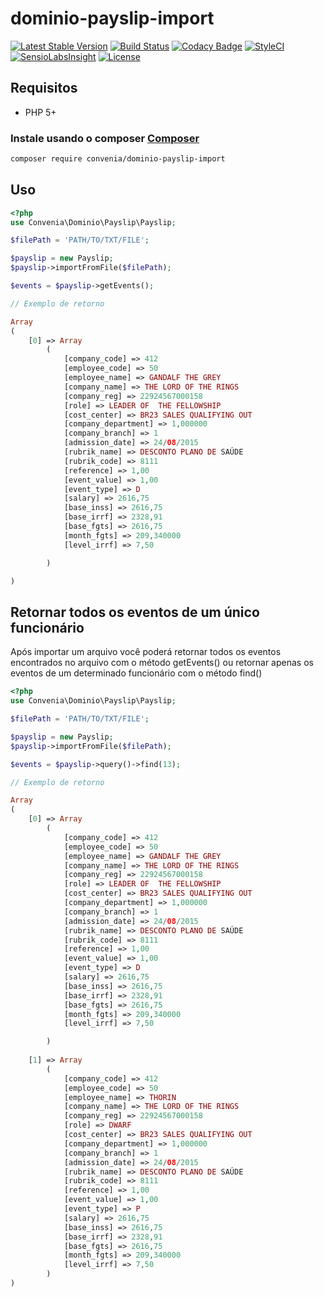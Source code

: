 # dominio-payslip-import

[![Latest Stable Version](https://poser.pugx.org/convenia/dominio-payslip-import/v/stable)](https://packagist.org/packages/convenia/dominio-payslip-import) [![Build Status](https://travis-ci.org/convenia/dominio-payslip-import.svg?branch=master)](https://travis-ci.org/convenia/dominio-payslip-import) [![Codacy Badge](https://api.codacy.com/project/badge/Grade/b9d51779126a42fea449632cff17984f)](https://www.codacy.com/app/Convenia/dominio-payslip-import) [![StyleCI](https://styleci.io/repos/67138972/shield)](https://styleci.io/repos/67138972) [![SensioLabsInsight](https://insight.sensiolabs.com/projects/b38b2c28-b697-4843-983c-52ffac7c0221/mini.png)](https://insight.sensiolabs.com/projects/b38b2c28-b697-4843-983c-52ffac7c0221) [![License](https://poser.pugx.org/convenia/dominio-payslip-import/license)](https://packagist.org/packages/convenia/dominio-payslip-import)

## Requisitos

* PHP 5+

### Instale usando o composer [Composer](http://getcomposer.org/)

```bash
composer require convenia/dominio-payslip-import
```

## Uso

```php
<?php 
use Convenia\Dominio\Payslip\Payslip;

$filePath = 'PATH/TO/TXT/FILE';

$payslip = new Payslip;
$payslip->importFromFile($filePath);

$events = $payslip->getEvents();

// Exemplo de retorno

Array
(
    [0] => Array
        (
            [company_code] => 412
            [employee_code] => 50
            [employee_name] => GANDALF THE GREY
            [company_name] => THE LORD OF THE RINGS
            [company_reg] => 22924567000158
            [role] => LEADER OF  THE FELLOWSHIP
            [cost_center] => BR23 SALES QUALIFYING OUT
            [company_department] => 1,000000
            [company_branch] => 1
            [admission_date] => 24/08/2015
            [rubrik_name] => DESCONTO PLANO DE SAÚDE
            [rubrik_code] => 8111
            [reference] => 1,00
            [event_value] => 1,00
            [event_type] => D
            [salary] => 2616,75
            [base_inss] => 2616,75
            [base_irrf] => 2328,91
            [base_fgts] => 2616,75
            [month_fgts] => 209,340000
            [level_irrf] => 7,50

        )

)
```

## Retornar todos os eventos de um único funcionário

Após importar um arquivo você poderá retornar todos os eventos encontrados no arquivo com o método getEvents() ou retornar apenas os eventos de um determinado funcionário com o método find()

```php
<?php 
use Convenia\Dominio\Payslip\Payslip;

$filePath = 'PATH/TO/TXT/FILE';

$payslip = new Payslip;
$payslip->importFromFile($filePath);

$events = $payslip->query()->find(13);

// Exemplo de retorno

Array
(
    [0] => Array
        (
            [company_code] => 412
            [employee_code] => 50
            [employee_name] => GANDALF THE GREY
            [company_name] => THE LORD OF THE RINGS
            [company_reg] => 22924567000158
            [role] => LEADER OF  THE FELLOWSHIP
            [cost_center] => BR23 SALES QUALIFYING OUT
            [company_department] => 1,000000
            [company_branch] => 1
            [admission_date] => 24/08/2015
            [rubrik_name] => DESCONTO PLANO DE SAÚDE
            [rubrik_code] => 8111
            [reference] => 1,00
            [event_value] => 1,00
            [event_type] => D
            [salary] => 2616,75
            [base_inss] => 2616,75
            [base_irrf] => 2328,91
            [base_fgts] => 2616,75
            [month_fgts] => 209,340000
            [level_irrf] => 7,50

        )
       
    [1] => Array
        (
            [company_code] => 412
            [employee_code] => 50
            [employee_name] => THORIN
            [company_name] => THE LORD OF THE RINGS
            [company_reg] => 22924567000158
            [role] => DWARF
            [cost_center] => BR23 SALES QUALIFYING OUT
            [company_department] => 1,000000
            [company_branch] => 1
            [admission_date] => 24/08/2015
            [rubrik_name] => DESCONTO PLANO DE SAÚDE
            [rubrik_code] => 8111
            [reference] => 1,00
            [event_value] => 1,00
            [event_type] => P
            [salary] => 2616,75
            [base_inss] => 2616,75
            [base_irrf] => 2328,91
            [base_fgts] => 2616,75
            [month_fgts] => 209,340000
            [level_irrf] => 7,50
        )
)
```
